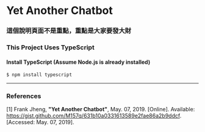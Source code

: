 # Yet Another Chatbot
### 這個說明頁面不是重點，重點是大家要發大財

### This Project Uses **TypeScript**
#### Install TypeScript (Assume Node.js is already installed)
```sh
$ npm install typescript
```
---
### References
[1] Frank Jheng, **"Yet Another Chatbot"**, May. 07, 2019. [Online]. Available: https://gist.github.com/M157q/631b10a0331613589e2fae86a2b9ddcf. [Accessed: May. 07, 2019].